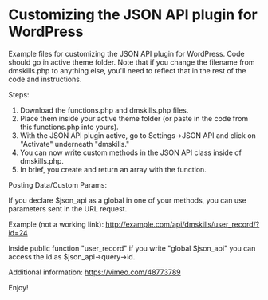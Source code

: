 Customizing the JSON API plugin for WordPress
==================

Example files for customizing the JSON API plugin for WordPress. Code should go in active theme folder. Note that if you change the filename from dmskills.php to anything else, you'll need to reflect that in the rest of the code and instructions.

Steps:

1. Download the functions.php and dmskills.php files.
2. Place them inside your active theme folder (or paste in the code from this functions.php into yours).
3. With the JSON API plugin active, go to Settings->JSON API and click on "Activate" underneath "dmskills."
4. You can now write custom methods in the JSON API class inside of dmskills.php.
5. In brief, you create and return an array with the function.

Posting Data/Custom Params:

If you declare $json_api as a global in one of your methods, you can use parameters sent in the URL request.

Example (not a working link): http://example.com/api/dmskills/user_record/?id=24

Inside public function "user_record" if you write "global $json_api" you can access the id as $json_api->query->id.

Additional information:
https://vimeo.com/48773789

Enjoy!
